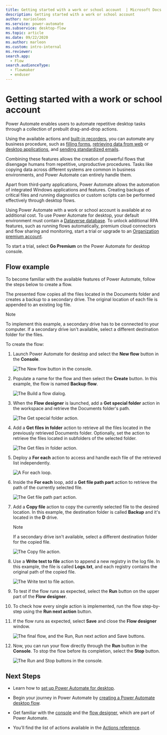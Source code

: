 ```yaml
---
title: Getting started with a work or school account  | Microsoft Docs
description: Getting started with a work or school account
author: mariosleon
ms.service: power-automate
ms.subservice: desktop-flow
ms.topic: article
ms.date: 09/22/2020
ms.author: marleon
ms.custom: intro-internal
ms.reviewer:
search.app: 
  - Flow
search.audienceType: 
  - flowmaker
  - enduser
---
```


# Getting started with a work or school account

Power Automate enables users to automate repetitive desktop tasks through a collection of prebuilt drag-and-drop actions.

Using the available actions and [built-in recorders](recording-flow.md), you can automate any business procedure, such as [filling forms](automation-web.md#data-population-on-the-web), [retrieving data from web](automation-web.md#web-data-extraction) or [desktop applications](desktop-automation.md), and [sending standardized emails](actions-reference/email.md).

Combining these features allows the creation of powerful flows that disengage humans from repetitive, unproductive procedures. Tasks like copying data across different systems are common in business environments, and Power Automate can entirely handle them.

Apart from third-party applications, Power Automate allows the automation of integrated Windows applications and features. Creating backups of critical files and running diagnostics or custom scripts can be performed effectively through desktop flows.

Using Power Automate with a work or school account is available at no additional cost. To use Power Automate for desktop, your default environment must contain a [Dataverse database](create-database.md). To unlock additional RPA features, such as running flows automatically, premium cloud connectors and flow sharing and monitoring, start a trial or upgrade to an [Organization premium account](getting-started-org.md).

To start a trial, select **Go Premium** on the Power Automate for desktop console.

## Flow example

To become familiar with the available features of Power Automate, follow the steps below to create a flow.

The presented flow copies all the files located in the Documents folder and creates a backup to a secondary drive. The original location of each file is appended to an existing log file.

> [!NOTE]
> To implement this example, a secondary drive has to be connected to your computer. If a secondary drive isn't available, select a different destination folder for the files.

To create the flow:

1. Launch Power Automate for desktop and select the **New flow** button in the **Console**.

    ![The New flow button in the console.](media\getting-started-freeorg\getting-started-freeorg-console.png)

1. Populate a name for the flow and then select the **Create** button. In this example, the flow is named **Backup flow**.

    ![The Build a flow dialog.](media\getting-started-freeorg\getting-started-freeorg-new-flow.png)

1. When the **Flow designer** is launched, add a **Get special folder** action in the workspace and retrieve the Documents folder's path.

    ![The Get special folder action.](media\getting-started-freeorg\getting-started-freeorg-get-special-folder.png)

1. Add a **Get files in folder** action to retrieve all the files located in the previously retrieved Documents folder. Optionally, set the action to retrieve the files located in subfolders of the selected folder.

    ![The Get files in folder action.](media\getting-started-freeorg\getting-started-freeorg-get-files.png)

1. Deploy a **For each** action to access and handle each file of the retrieved list independently.

    ![A For each loop.](media\getting-started-freeorg\getting-started-freeorg-for-each.png)

1. Inside the **For each** loop, add a **Get file path part** action to retrieve the path of the currently selected file.

    ![The Get file path part action.](media\getting-started-freeorg\getting-started-freeorg-get-file-path-part.png)

1. Add a **Copy file** action to copy the currently selected file to the desired location. In this example, the destination folder is called **Backup** and it's located in the **D** drive.

    > [!NOTE]
    > If a secondary drive isn't available, select a different destination folder for the copied file.

    ![The Copy file action.](media\getting-started-freeorg\getting-started-freeorg-copy-files.png)

1. Use a **Write text to file** action to append a new registry in the log file. In this example, the file is called **Logs.txt**, and each registry contains the original path of the copied file.

    ![The Write text to file action.](media\getting-started-freeorg\getting-started-freeorg-write-text-file.png)

1. To test if the flow runs as expected, select the **Run** button on the upper part of the **Flow designer**.

1. To check how every single action is implemented, run the flow step-by-step using the **Run next action** button.

1. If the flow runs as expected, select **Save** and close the **Flow designer** window.

    ![The final flow, and the Run, Run next action and Save buttons.](media\getting-started-freeorg\getting-started-freeorg-final.png)

1. Now, you can run your flow directly through the **Run** button in the **Console**. To stop the flow before its completion, select the **Stop** button.

    ![The Run and Stop buttons in the console.](media\getting-started-freeorg\getting-started-freeorg-run-flow-console.png)

## Next Steps

- Learn how to [set up Power Automate for desktop](setup.md).

- Begin your journey in Power Automate by [creating a Power Automate desktop flow](create-flow.md). 

- Get familiar with the [console](console.md) and the [flow designer](flow-designer.md), which are part of Power Automate. 

- You'll find the list of actions available in the [Actions reference](actions-reference.md).